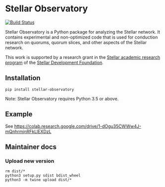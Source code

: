 # Stellar Observatory

[![Build Status](https://travis-ci.org/andrenarchy/stellar-observatory.svg?branch=master)](https://travis-ci.org/andrenarchy/stellar-observatory)

Stellar Observatory is a Python package for analyzing the Stellar network. It contains experimental and non-optimized code that is used for conduction research on quorums, quorum slices, and other aspects of the Stellar network.

This work is supported by a research grant in the [Stellar academic research program](https://www.stellar.org/stellar-academic-research-program/) of the [Stellar Development Foundation](https://www.stellar.org/).

## Installation

```
pip install stellar-observatory
```

Note: Stellar Observatory requires Python 3.5 or above.

## Example

See https://colab.research.google.com/drive/1-dOgu35CWWw4J-mQnhrmjnRFkLlEXDzL

## Maintainer docs

### Upload new version

```
rm dist/*
python3 setup.py sdist bdist_wheel
python3 -m twine upload dist/*
```
